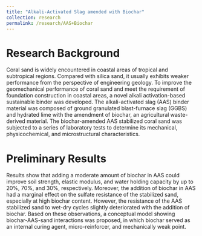 ```yaml
---
title: "Alkali-Activated Slag amended with Biochar"
collection: research
permalink: /research/AAS+Biochar
---
```

# Research Background 
Coral sand is widely encountered in coastal areas of tropical and subtropical regions. Compared with silica sand, it usually exhibits weaker performance from the perspective of engineering geology. To improve the geomechanical performance of coral sand and meet the requirement of foundation construction in coastal areas, a novel alkali activation-based sustainable binder was developed. The alkali-activated slag (AAS) binder material was composed of ground granulated blast-furnace slag (GGBS) and hydrated lime with the amendment of biochar, an agricultural waste-derived material. The biochar-amended AAS stabilized coral sand was subjected to a series of laboratory tests to determine its mechanical, physicochemical, and microstructural characteristics.
# Preliminary Results
Results show that adding a moderate amount of biochar in AAS could improve soil strength, elastic modulus, and water holding capacity by up to 20%, 70%, and 30%, respectively. Moreover, the addition of biochar in AAS had a marginal effect on the sulfate resistance of the stabilized sand, especially at high biochar content. However, the resistance of the AAS stabilized sand to wet-dry cycles slightly deteriorated with the addition of biochar. Based on these observations, a conceptual model showing biochar-AAS-sand interactions was proposed, in which biochar served as an internal curing agent, micro-reinforcer, and mechanically weak point.
